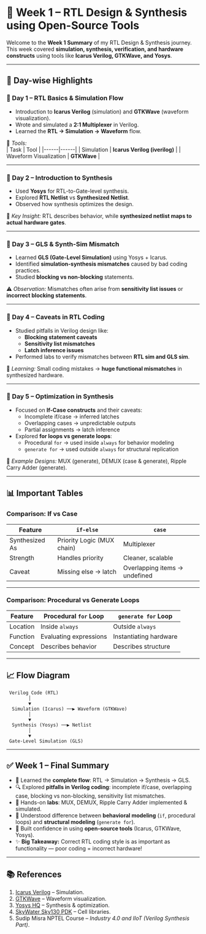 # 📘 Week 1 – RTL Design & Synthesis using Open-Source Tools  

Welcome to the **Week 1 Summary** of my RTL Design & Synthesis journey.  
This week covered **simulation, synthesis, verification, and hardware constructs** using tools like **Icarus Verilog, GTKWave, and Yosys**.  

---

## 📅 Day-wise Highlights  

### 🔹 Day 1 – RTL Basics & Simulation Flow  
- Introduction to **Icarus Verilog** (simulation) and **GTKWave** (waveform visualization).  
- Wrote and simulated a **2:1 Multiplexer** in Verilog.  
- Learned the **RTL → Simulation → Waveform** flow.  

📌 *Tools:*  
| Task | Tool |
|------|------|
| Simulation | **Icarus Verilog (iverilog)** |
| Waveform Visualization | **GTKWave** |

---

### 🔹 Day 2 – Introduction to Synthesis  
- Used **Yosys** for RTL-to-Gate-level synthesis.  
- Explored **RTL Netlist** vs **Synthesized Netlist**.  
- Observed how synthesis optimizes the design.  

📌 *Key Insight:* RTL describes behavior, while **synthesized netlist maps to actual hardware gates**.

---

### 🔹 Day 3 – GLS & Synth-Sim Mismatch  
- Learned **GLS (Gate-Level Simulation)** using Yosys + Icarus.  
- Identified **simulation-synthesis mismatches** caused by bad coding practices.  
- Studied **blocking vs non-blocking** statements.  

⚠️ *Observation:* Mismatches often arise from **sensitivity list issues** or **incorrect blocking statements**.  

---

### 🔹 Day 4 – Caveats in RTL Coding  
- Studied pitfalls in Verilog design like:  
  - **Blocking statement caveats**  
  - **Sensitivity list mismatches**  
  - **Latch inference issues**  
- Performed labs to verify mismatches between **RTL sim and GLS sim**.  

📌 *Learning:* Small coding mistakes → **huge functional mismatches** in synthesized hardware.  

---

### 🔹 Day 5 – Optimization in Synthesis  
- Focused on **If-Case constructs** and their caveats:  
  - Incomplete if/case → inferred latches  
  - Overlapping cases → unpredictable outputs  
  - Partial assignments → latch inference  
- Explored **for loops vs generate loops**:  
  - Procedural `for` → used inside `always` for behavior modeling  
  - `generate for` → used outside `always` for structural replication  

📌 *Example Designs:* MUX (generate), DEMUX (case & generate), Ripple Carry Adder (generate).  

---

## 📊 Important Tables  

### Comparison: If vs Case  
| Feature | `if-else` | `case` |
|---------|-----------|---------|
| Synthesized As | Priority Logic (MUX chain) | Multiplexer |
| Strength | Handles priority | Cleaner, scalable |
| Caveat | Missing else → latch | Overlapping items → undefined |

---

### Comparison: Procedural vs Generate Loops  
| Feature | Procedural `for` Loop | `generate for` Loop |
|---------|------------------------|----------------------|
| Location | Inside `always` | Outside `always` |
| Function | Evaluating expressions | Instantiating hardware |
| Concept | Describes behavior | Describes structure |

---

## 📈 Flow Diagram  

```plaintext
 Verilog Code (RTL) 
        │
        ▼
  Simulation (Icarus) ──▶ Waveform (GTKWave)
        │
        ▼
  Synthesis (Yosys) ──▶ Netlist
        │
        ▼
 Gate-Level Simulation (GLS)
```

---
## ✅ Week 1 – Final Summary  

- 📝 Learned the **complete flow**: RTL → Simulation → Synthesis → GLS.  
- 🔍 Explored **pitfalls in Verilog coding**: incomplete if/case, overlapping case, blocking vs non-blocking, sensitivity list mismatches.  
- 🧪 Hands-on **labs**: MUX, DEMUX, Ripple Carry Adder implemented & simulated.  
- 🔀 Understood difference between **behavioral modeling** (`if`, procedural loops) and **structural modeling** (`generate for`).  
- 🚀 Built confidence in using **open-source tools** (Icarus, GTKWave, Yosys).  
- ✨ **Big Takeaway:** Correct RTL coding style is as important as functionality — poor coding = incorrect hardware!

---
## 📚 References  

1. [Icarus Verilog](http://iverilog.icarus.com/) – Simulation.  
2. [GTKWave](http://gtkwave.sourceforge.net/) – Waveform visualization.  
3. [Yosys HQ](https://yosyshq.net/yosys/) – Synthesis & optimization.  
4. [SkyWater Sky130 PDK](https://skywater-pdk.readthedocs.io/) – Cell libraries.  
5. Sudip Misra NPTEL Course – *Industry 4.0 and IIoT (Verilog Synthesis Part)*.  

